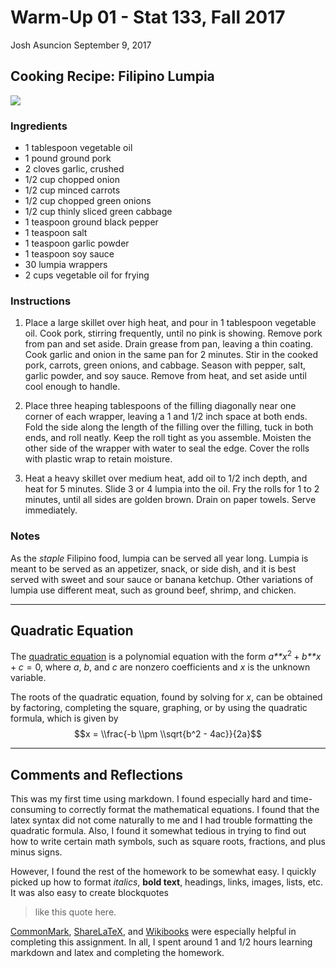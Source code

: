 Warm-Up 01 - Stat 133, Fall 2017
================
Josh Asuncion
September 9, 2017

Cooking Recipe: Filipino Lumpia
-------------------------------

![](http://barefeet.ogbeta.com/wp-content/uploads/2016/09/lumpia1.jpg)

### Ingredients

-   1 tablespoon vegetable oil
-   1 pound ground pork
-   2 cloves garlic, crushed
-   1/2 cup chopped onion
-   1/2 cup minced carrots
-   1/2 cup chopped green onions
-   1/2 cup thinly sliced green cabbage
-   1 teaspoon ground black pepper
-   1 teaspoon salt
-   1 teaspoon garlic powder
-   1 teaspoon soy sauce
-   30 lumpia wrappers
-   2 cups vegetable oil for frying

### Instructions

1.  Place a large skillet over high heat, and pour in 1 tablespoon vegetable oil. Cook pork, stirring frequently, until no pink is showing. Remove pork from pan and set aside. Drain grease from pan, leaving a thin coating. Cook garlic and onion in the same pan for 2 minutes. Stir in the cooked pork, carrots, green onions, and cabbage. Season with pepper, salt, garlic powder, and soy sauce. Remove from heat, and set aside until cool enough to handle.

2.  Place three heaping tablespoons of the filling diagonally near one corner of each wrapper, leaving a 1 and 1/2 inch space at both ends. Fold the side along the length of the filling over the filling, tuck in both ends, and roll neatly. Keep the roll tight as you assemble. Moisten the other side of the wrapper with water to seal the edge. Cover the rolls with plastic wrap to retain moisture.

3.  Heat a heavy skillet over medium heat, add oil to 1/2 inch depth, and heat for 5 minutes. Slide 3 or 4 lumpia into the oil. Fry the rolls for 1 to 2 minutes, until all sides are golden brown. Drain on paper towels. Serve immediately.

### Notes

As the *staple* Filipino food, lumpia can be served all year long. Lumpia is meant to be served as an appetizer, snack, or side dish, and it is best served with sweet and sour sauce or banana ketchup. Other variations of lumpia use different meat, such as ground beef, shrimp, and chicken.

------------------------------------------------------------------------

Quadratic Equation
------------------

The [quadratic equation](https://en.wikipedia.org/wiki/Quadratic_equation) is a polynomial equation with the form *a**x*<sup>2</sup> + *b**x* + *c* = 0, where *a*, *b*, and *c* are nonzero coefficients and *x* is the unknown variable.

The roots of the quadratic equation, found by solving for *x*, can be obtained by factoring, completing the square, graphing, or by using the quadratic formula, which is given by
$$x = \\frac{-b \\pm \\sqrt{b^2 - 4ac}}{2a}$$

------------------------------------------------------------------------

Comments and Reflections
------------------------

This was my first time using markdown. I found especially hard and time-consuming to correctly format the mathematical equations. I found that the latex syntax did not come naturally to me and I had trouble formatting the quadratic formula. Also, I found it somewhat tedious in trying to find out how to write certain math symbols, such as square roots, fractions, and plus minus signs.

However, I found the rest of the homework to be somewhat easy. I quickly picked up how to format *italics*, **bold text**, headings, links, images, lists, etc. It was also easy to create blockquotes

> like this quote here.

[CommonMark](http://commonmark.org/help/), [ShareLaTeX](https://www.sharelatex.com/learn/Mathematical_expressions), and [Wikibooks](https://en.wikibooks.org/wiki/LaTeX/Mathematics) were especially helpful in completing this assignment. In all, I spent around 1 and 1/2 hours learning markdown and latex and completing the homework.
